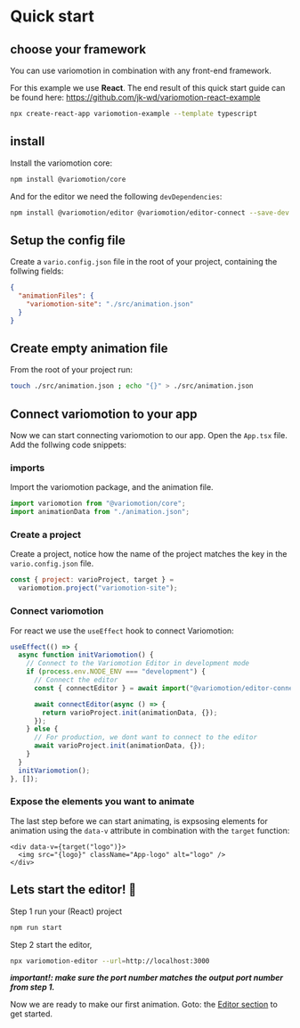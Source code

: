 # Quick start

## choose your framework

You can use variomotion in combination with any front-end framework.

For this example we use **React**. The end result of this quick start guide can be found here:
https://github.com/jk-wd/variomotion-react-example

```bash
npx create-react-app variomotion-example --template typescript
```

## install

Install the variomotion core:

```bash
npm install @variomotion/core
```

And for the editor we need the following `devDependencies`:

```bash
npm install @variomotion/editor @variomotion/editor-connect --save-dev
```

## Setup the config file

Create a `vario.config.json` file in the root of your project, containing the follwing fields:

```json
{
  "animationFiles": {
    "variomotion-site": "./src/animation.json"
  }
}
```

## Create empty animation file

From the root of your project run:

```bash
touch ./src/animation.json ; echo "{}" > ./src/animation.json
```

## Connect variomotion to your app

Now we can start connecting variomotion to our app. Open the `App.tsx` file.
Add the follwing code snippets:

### imports

Import the variomotion package, and the animation file.

```javascript
import variomotion from "@variomotion/core";
import animationData from "./animation.json";
```

### Create a project

Create a project, notice how the name of the project matches the key in the `vario.config.json` file.

```javascript
const { project: varioProject, target } =
  variomotion.project("variomotion-site");
```

### Connect variomotion

For react we use the `useEffect` hook to connect Variomotion:

```javascript
useEffect(() => {
  async function initVariomotion() {
    // Connect to the Variomotion Editor in development mode
    if (process.env.NODE_ENV === "development") {
      // Connect the editor
      const { connectEditor } = await import("@variomotion/editor-connect");

      await connectEditor(async () => {
        return varioProject.init(animationData, {});
      });
    } else {
      // For production, we dont want to connect to the editor
      await varioProject.init(animationData, {});
    }
  }
  initVariomotion();
}, []);
```

### Expose the elements you want to animate

The last step before we can start animating, is expsosing elements for animation using the `data-v` attribute in combination with the `target` function:

```JSX
<div data-v={target("logo")}>
  <img src="{logo}" className="App-logo" alt="logo" />
</div>
```

## Lets start the editor! :tada:

Step 1 run your (React) project

```bash
npm run start
```

Step 2 start the editor,

```bash
npx variomotion-editor --url=http://localhost:3000
```

**_important!: make sure the port number matches the output port number from step 1._**

Now we are ready to make our first animation. Goto: the [Editor section](../editor/readme.md) to get started.
